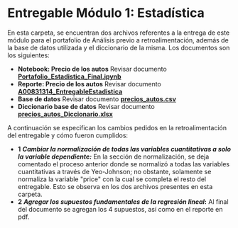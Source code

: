 # Entregable Módulo 1: Estadística
En esta carpeta, se encuentran dos archivos referentes a la entrega de este módulo para el portafolio de Análisis previo a retroalimentación,  además de la base de datos utilizada y el diccionario de la misma. Los documentos son los siguientes: 

 * **Notebook: Precio de los autos** Revisar documento [**Portafolio_Estadistica_Final.ipynb**](https://github.com/sofireyesm1/Portafolio_Analisis/blob/main/final/M1_Statistics/Portafolio_Estadistica_Final.ipynb)
 * **Reporte: Precio de los autos** Revisar documento [**A00831314_EntregableEstadistica**](https://github.com/sofireyesm1/Portafolio_Analisis/blob/main/final/M1_Statistics/A00831314_EntregableEstadistica.pdf)
 * **Base de datos** Revisar documento [**precios_autos.csv**](https://github.com/sofireyesm1/Portafolio_Analisis/blob/main/final/M1_Statistics/precios_autos.csv)
 * **Diccionario base de datos** Revisar documento [**precios_autos_Diccionario.xlsx**](https://github.com/sofireyesm1/Portafolio_Analisis/blob/main/final/M1_Statistics/precios_autos_Diccionario.xlsx)

A continuación se especifican los cambios pedidos en la retroalimentación del entregable y cómo fueron cumplidos: 

* **1** **_Cambiar la normalización de todas las variables cuantitativas a solo la variable dependiente:_** En la sección de normalización, se deja comentado el proceso anterior donde se normalizó a todas las variables cuantitativas a través de Yeo-Johnson; no obstante, solamente se normaliza la variable "price" con la cual se completa el resto del entregable. Esto se observa en los dos archivos presentes en esta carpeta.
* **2** **_Agregar los supuestos fundamentales de la regresión lineal_:** Al final del documento se agregan los 4 supuestos, así como en el reporte en pdf.

